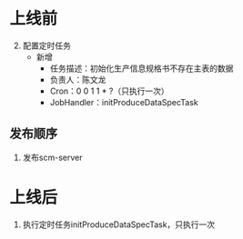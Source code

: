 # 上线前

2. 配置定时任务
    - 新增
        - 任务描述：初始化生产信息规格书不存在主表的数据
        - 负责人：陈文龙
        - Cron：0 0 1 1 * ?（只执行一次）
        - JobHandler：initProduceDataSpecTask

## 发布顺序

1. 发布scm-server

# 上线后

1. 执行定时任务initProduceDataSpecTask，只执行一次







